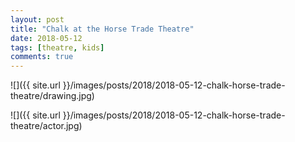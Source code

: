 ```yaml
---
layout: post
title: "Chalk at the Horse Trade Theatre"
date: 2018-05-12
tags: [theatre, kids]
comments: true
---
```

![]({{ site.url }}/images/posts/2018/2018-05-12-chalk-horse-trade-theatre/drawing.jpg)

![]({{ site.url }}/images/posts/2018/2018-05-12-chalk-horse-trade-theatre/actor.jpg)

